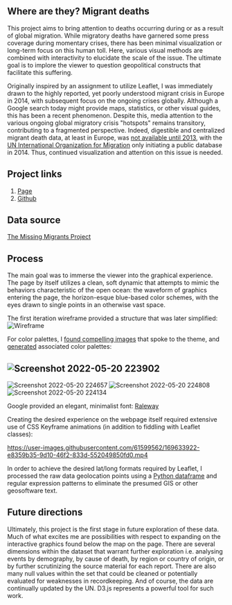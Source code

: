 ## Where are they? Migrant deaths
This project aims to bring attention to deaths occurring during or as a result of global migration. While migratory deaths have garnered some press coverage during momentary crises, there has been minimal visualization or long-term focus on this human toll. Here, various visual methods are combined with interactivity to elucidate the scale of the issue. The ultimate goal is to implore the viewer to question geopolitical constructs that facilitate this suffering.

Originally inspired by an assignment to utilize Leaflet, I was immediately drawn to the highly reported, yet poorly understood migrant crisis in Europe in 2014, with subsequent focus on the ongoing crises globally. Although a Google search today might provide maps, statistics, or other visual guides, this has been a recent phenomenon. Despite this, media attention to the various ongoing global migratory crisis "hotspots" remains transitory, contributing to a fragmented perspective. Indeed, digestible and centralized migrant death data, at least in Europe, was [not available until 2013](http://www.themigrantsfiles.com/), with the [UN International Organization for Migration](https://www.iom.int/iom-history) only initiating a public database in 2014. Thus, continued visualization and attention on this issue is needed.

## Project links
1. [Page](https://beninbar.github.io/Migrant-deaths-2014-2022/finalproject.html)
2. [Github](https://github.com/beninbar/Migrant-deaths-2014-2022)

## Data source
[The Missing Migrants Project](https://missingmigrants.iom.int/downloads)

## Process
The main goal was to immerse the viewer into the graphical experience. The page by itself utilizes a clean, soft dynamic that attempts to mimic the behaviors characteristic of the open ocean: the waveform of graphics entering the page, the horizon-esque blue-based color schemes, with the eyes drawn to single points in an otherwise vast space.

The first iteration wireframe provided a structure that was later simplified:
![Wireframe](https://user-images.githubusercontent.com/61599562/169631024-2e544c71-7b9b-45eb-b39d-25439a4f0c5b.jpg)

For color palettes, I [found compelling images](https://unsplash.com/s/photos/migrant) that spoke to the theme, and [generated](https://palettegenerator.com/) associated color palettes:

![Screenshot 2022-05-20 223902](https://user-images.githubusercontent.com/61599562/169631132-18d28a8d-61ff-4495-b125-99517a6c3098.jpg)
----------------------------------------------------------------------------------------------------------------------------------------
![Screenshot 2022-05-20 224657](https://user-images.githubusercontent.com/61599562/169631433-aeb6787b-0483-45c9-b77b-0e6b6128b5d8.jpg)
![Screenshot 2022-05-20 224808](https://user-images.githubusercontent.com/61599562/169631439-3997466e-fbab-4395-827b-d64085070731.jpg)
![Screenshot 2022-05-20 224134](https://user-images.githubusercontent.com/61599562/169631213-78c04455-09ce-44ba-855f-4d495208b9a7.jpg)


Google provided an elegant, minimalist font: [Raleway](https://fonts.google.com/specimen/Raleway)

Creating the desired experience on the webpage itself required extensive use of CSS Keyframe animations (in addition to fiddling with Leaflet classes):

https://user-images.githubusercontent.com/61599562/169633922-e8359b35-9d10-46f2-833d-552049850fd0.mp4



In order to achieve the desired lat/long formats required by Leaflet, I processed the raw data geolocation points using a [Python dataframe](https://github.com/beninbar/Migrant-deaths-2014-2022/blob/34c27d875b6f5e8fa2184a934c060bbc469ea12b/Migrant%20data%20cleaning.ipynb) and regular expression patterns to eliminate the presumed GIS or other geosoftware text.

## Future directions
Ultimately, this project is the first stage in future exploration of these data. Much of what excites me are possibilities with respect to expanding on the interactive graphics found below the map on the page. There are several dimensions within the dataset that warrant further exploration i.e. analysing events by demography, by cause of death, by region or country of origin, or by further scrutinizing the source material for each report. There are also many null values within the set that could be cleaned or potentially evaluated for weaknesses in recordkeeping. And of course, the data are continually updated by the UN. D3.js represents a powerful tool for such work.
